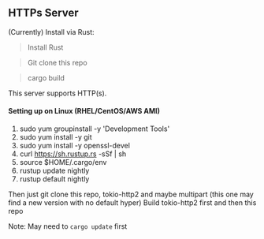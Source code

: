 ## HTTPs Server

(Currently) Install via Rust:
>Install Rust

>Git clone this repo

>cargo build

This server supports HTTP(s).

#### Setting up on Linux (RHEL/CentOS/AWS AMI)
1. sudo yum groupinstall -y 'Development Tools'
2. sudo yum install -y git
3. sudo yum install -y openssl-devel
4. curl https://sh.rustup.rs -sSf | sh
5. source $HOME/.cargo/env
6. rustup update nightly
7. rustup default nightly

Then just git clone this repo, tokio-http2 and maybe multipart (this one may find a new version with no default hyper)
Build tokio-http2 first and then this repo

Note: May need to `cargo update` first
